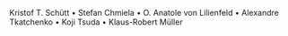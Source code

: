 Kristof T. Schütt • Stefan Chmiela •
O. Anatole von Lilienfeld •
Alexandre Tkatchenko • Koji Tsuda •
Klaus-Robert Müller